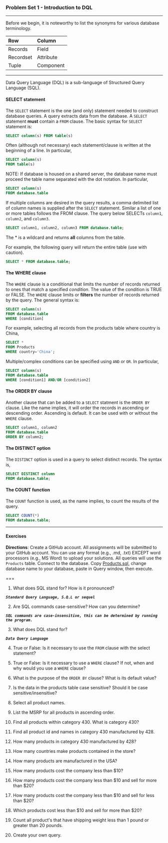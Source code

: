 ### Problem Set 1 - Introduction to DQL 
---

Before we begin, it is noteworthy to list the synonyms for various database terminology.  

|Row |Column   | 
|:--- |:---- |
|Records  | Field |
| Recordset | Attribute |
|Tuple | Component  |

---

Data Query Language (DQL) is a sub-language of Structured Query Language (SQL).  

#### SELECT statement

The `SELECT` statement is the one (and only) statement needed to construct database queries.  A query extracts data from the database.  A `SELECT` statement **must** contain a `FROM` clause.  The basic syntax for `SELECT` statement is:

```SQL
SELECT column(s) FROM table(s)
```

Often (although not necessary) each statement/clause is written at the beginning of a line.  In particular, 

```SQL
SELECT column(s) 
FROM table(s)
```

NOTE: If database is housed on a shared server, the database name must proceed the table name separated with the dot notation.  In particular, 

```SQL
SELECT column(s) 
FROM database.table
```

If multiple columns are desired in the query results, a comma delimited list of column names is supplied after the `SELECT` statement. Similar a list of one or more tables follows the FROM clause.   The query below SELECTs `column1`, `column2`, and `column3`. 


```SQL
SELECT column1, column2, column3 FROM database.table;
```



The * is a wildcard and returns **all** columns from the table.  

For example, the following query will return the entire table (use with caution).

```SQL
SELECT * FROM database.table;
```


#### The WHERE clause

The `WHERE` clause is a conditional that limits the number of records returned to ones that match a specified *condition*.  The value of the condition is TRUE or FALSE.  The `WHERE` clause limits or **filters** the number of records returned by the query. The general syntax is:

```SQL
SELECT column(s)
FROM database.table
WHERE [condition]
```
For example, selecting all records from the products table where country is China, 

```SQL
SELECT *
FROM Products
WHERE country='China';
```


Multiple/complex conditions can be specified using `AND` or `OR`.  In particular,

```SQL
SELECT column(s)
FROM database.table
WHERE [condition1] AND/OR [condition2]
```


#### The ORDER BY clause

Another clause that can be added to a `SELECT` statment is the `ORDER BY` clause.  Like the name implies, it will order the records in ascending or descending order.  Ascending is default.  It can be used with or without the `WHERE` clause.  

```SQL
SELECT column1, column2
FROM database.table
ORDER BY column2;
```

#### The DISTINCT option

The `DISTINCT` option is used in a query to select distinct records.  The syntax is, 

```SQL
SELECT DISTINCT column
FROM database.table;
```



#### The COUNT function

The `COUNT` function is used, as the name implies, to count the results of the query.    

```SQL
SELECT COUNT(*)
FROM database.table;
```

---

#### Exercises

**Directions**: Create a GitHub account.  All assignments will be submitted to your GitHub account.  You can use any format (e.g., .md, .txt) EXCEPT word processors (e.g., MS Word) to upload your solutions.  All queries will use the `Products` table.  Connect to the database.  Copy [Products.sql](https://github.com/jamesquinlan/mat301/tree/master/products), change database name to your database, paste in Query window, then execute.

===

1. What does SQL stand for?  How is it pronounced?

***`Standard Query Language, S.Q.L or sequel`***

2. Are SQL commands case-sensitive?  How can you determine?

***`SQL commands are case-insensitive, this can be determined by running the program.`***

3. What does DQL stand for?

***`Data Query Language`***

4. True or False:  Is it necessary to use the `FROM` clause with the select statement? 

5. True or False:  Is it necessary to use a `WHERE` clause?  If not, when and why would you use a `WHERE` clause?

6. What is the purpose of the `ORDER BY` clause?  What is its default value?  

7. Is the data in the products table case sensitive?  Should it be case sensitive/insensitive? 

8. Select all product names.

9. List the MSRP for all products in ascending order.

10. Find all products within  category 430.  What is category 430?

11. Find all product id and names in category 430 manufactured by 428.

12. How many products in category 430 manufactured by 428?

13. How many countries make products contained in the store?

14. How many products are manufactured in the USA?

15. How many products cost the company less than $10?

16. How many products cost the company less than $10 and sell for more than $20?

17. How many products cost the company less than $10 and sell for less than $20?

18. Which products cost less than $10 and sell for more than $20?

19. Count all product's that have shipping weight less than 1 pound or greater than 20 pounds.

20. Create your own query.
